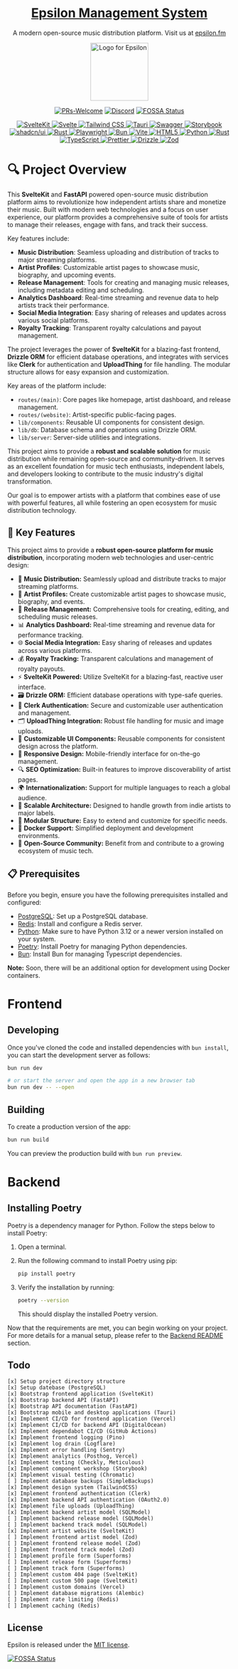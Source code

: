 <h1 align="center">
  <a href="https://epsilon.fm">Epsilon Management System</a>
</h1>

<p align="center" markdown=1>
  A modern open-source music distribution platform. Visit us at <a href="https://epsilon.fm">epsilon.fm</a>
</p>

<p align="center">
  <picture>
    <img src="https://github.com/epsilon-records/epsilon.fm/blob/7c15660bc1c2d4f3f709218ec1a085b40990d41d/src/lib/images/spinning-logo.gif" width="130" alt="Logo for Epsilon">    
  </picture>
</p>

<div align="center">

[![PRs-Welcome][contribute-image]][contribute-url]
[![Discord](https://img.shields.io/discord/412551291244380160?color=%235865F2&label=Discord&logo=discord&logoColor=%23fff)](https://discord.gg/NMKRYuzm)
[![FOSSA Status](https://app.fossa.com/api/projects/git%2Bgithub.com%2Fnatehouk%2Fepsilon.fm.svg?type=shield)](https://app.fossa.com/projects/git%2Bgithub.com%2Fnatehouk%2Fepsilon.fm?ref=badge_shield)

</div>

<p align="center">
  <a href="https://kit.svelte.dev">
    <img src="https://img.shields.io/badge/SvelteKit-FF3E00?style=for-the-badge&logo=Svelte&logoColor=white" alt="SvelteKit">
  </a>
  <a href="https://svelte.dev/">
    <img src="https://img.shields.io/badge/Svelte-4A4A55?style=for-the-badge&logo=svelte&logoColor=FF3E00" alt="Svelte">
  </a>
  <a href="https://tailwindcss.com/">
    <img src="https://img.shields.io/badge/Tailwind_CSS-38B2AC?style=for-the-badge&logo=tailwind-css&logoColor=white" alt="Tailwind CSS">
  </a>
  <a href="https://tauri.app/">
    <img src="https://img.shields.io/badge/Tauri-FFC131?style=for-the-badge&logo=Tauri&logoColor=white" alt="Tauri">
  </a>
  <a href="https://swagger.io/">
    <img src="https://img.shields.io/badge/Swagger-85EA2D?style=for-the-badge&logo=Swagger&logoColor=white" alt="Swagger">
  </a>
  <a href="https://storybook.js.org/">
    <img src="https://img.shields.io/badge/storybook-FF4785?style=for-the-badge&logo=storybook&logoColor=white" alt="Storybook">
  </a>
  <a href="https://shadcn-svelte.com">
    <img src="https://img.shields.io/badge/shadcn%2Fui-000000?style=for-the-badge&logo=shadcnui&logoColor=white" alt="shadcn/ui">
  </a>
  <a href="https://rust-lang.org/">
    <img src="https://img.shields.io/badge/Rust-000000?style=for-the-badge&logo=rust&logoColor=white" alt="Rust">
  </a>
  <a href="https://playwright.dev/">
    <img src="https://img.shields.io/badge/Playwright-45ba4b?style=for-the-badge&logo=Playwright&logoColor=white" alt="Playwright">
  </a>
  <a href="https://bun.sh/">
    <img src="https://img.shields.io/badge/bun-282a36?style=for-the-badge&logo=bun&logoColor=fbf0df" alt="Bun">
  </a>
  <a href="https://vitejs.dev/">
    <img src="https://img.shields.io/badge/Vite-B73BFE?style=for-the-badge&logo=vite&logoColor=FFD62E" alt="Vite">
  </a>
  <a href="https://html.spec.whatwg.org/">
    <img src="https://img.shields.io/badge/HTML5-E34F26?style=for-the-badge&logo=html5&logoColor=white" alt="HTML5">
  </a>
  <a href="https://python.org/">
    <img src="https://img.shields.io/badge/Python-FFD43B?style=for-the-badge&logo=python&logoColor=blue" alt="Python">
  </a>
  <a href="https://rust-lang.org/">
    <img src="https://img.shields.io/badge/Rust-black?style=for-the-badge&logo=rust&logoColor=#E57324" alt="Rust">
  </a>
  <a href="https://typescriptlang.org/">
    <img src="https://img.shields.io/badge/TypeScript-007ACC?style=for-the-badge&logo=typescript&logoColor=white" alt="TypeScript">
  </a>
  <a href="https://prettier.io/">
    <img src="https://img.shields.io/badge/prettier-1A2C34?style=for-the-badge&logo=prettier&logoColor=F7BA3E" alt="Prettier">
  </a>
  <a href="https://drizzle.team/">
    <img src="https://img.shields.io/badge/drizzle-C5F74F?style=for-the-badge&logo=drizzle&logoColor=black" alt="Drizzle">
  </a>
  <a href="https://zod.dev/">
    <img src="https://img.shields.io/badge/Zod-000000?style=for-the-badge&logo=zod&logoColor=3068B7" alt="Zod">
  </a>
</p>

# 🔍 Project Overview

This **SvelteKit** and **FastAPI** powered open-source music distribution platform aims to revolutionize how independent artists share and monetize their music. Built with modern web technologies and a focus on user experience, our platform provides a comprehensive suite of tools for artists to manage their releases, engage with fans, and track their success.

Key features include:

- **Music Distribution**: Seamless uploading and distribution of tracks to major streaming platforms.
- **Artist Profiles**: Customizable artist pages to showcase music, biography, and upcoming events.
- **Release Management**: Tools for creating and managing music releases, including metadata editing and scheduling.
- **Analytics Dashboard**: Real-time streaming and revenue data to help artists track their performance.
- **Social Media Integration**: Easy sharing of releases and updates across various social platforms.
- **Royalty Tracking**: Transparent royalty calculations and payout management.

The project leverages the power of **SvelteKit** for a blazing-fast frontend, **Drizzle ORM** for efficient database operations, and integrates with services like **Clerk** for authentication and **UploadThing** for file handling. The modular structure allows for easy expansion and customization.

Key areas of the platform include:

- `routes/(main)`: Core pages like homepage, artist dashboard, and release management.
- `routes/(website)`: Artist-specific public-facing pages.
- `lib/components`: Reusable UI components for consistent design.
- `lib/db`: Database schema and operations using Drizzle ORM.
- `lib/server`: Server-side utilities and integrations.

This project aims to provide a **robust and scalable solution** for music distribution while remaining open-source and community-driven. It serves as an excellent foundation for music tech enthusiasts, independent labels, and developers looking to contribute to the music industry's digital transformation.

Our goal is to empower artists with a platform that combines ease of use with powerful features, all while fostering an open ecosystem for music distribution technology.

## 🌟 Key Features

This project aims to provide a **robust open-source platform for music distribution**, incorporating modern web technologies and user-centric design:

- 🎵 **Music Distribution:** Seamlessly upload and distribute tracks to major streaming platforms.
- 👤 **Artist Profiles:** Create customizable artist pages to showcase music, biography, and events.
- 📅 **Release Management:** Comprehensive tools for creating, editing, and scheduling music releases.
- 📊 **Analytics Dashboard:** Real-time streaming and revenue data for performance tracking.
- 🌐 **Social Media Integration:** Easy sharing of releases and updates across various platforms.
- 💰 **Royalty Tracking:** Transparent calculations and management of royalty payouts.
- ⚡ **SvelteKit Powered:** Utilize SvelteKit for a blazing-fast, reactive user interface.
- 🗃️ **Drizzle ORM:** Efficient database operations with type-safe queries.
- 🔐 **Clerk Authentication:** Secure and customizable user authentication and management.
- 🗂️ **UploadThing Integration:** Robust file handling for music and image uploads.
- 🎨 **Customizable UI Components:** Reusable components for consistent design across the platform.
- 📱 **Responsive Design:** Mobile-friendly interface for on-the-go management.
- 🔍 **SEO Optimization:** Built-in features to improve discoverability of artist pages.
- 🌍 **Internationalization:** Support for multiple languages to reach a global audience.
- 🚀 **Scalable Architecture:** Designed to handle growth from indie artists to major labels.
- 🧩 **Modular Structure:** Easy to extend and customize for specific needs.
- 🐳 **Docker Support:** Simplified deployment and development environments.
- 👥 **Open-Source Community:** Benefit from and contribute to a growing ecosystem of music tech.

## 📋 Prerequisites

Before you begin, ensure you have the following prerequisites installed and configured:

- [PostgreSQL](https://www.postgresql.org): Set up a PostgreSQL database.
- [Redis](https://redis.io): Install and configure a Redis server.
- [Python](https://www.python.org): Make sure to have Python 3.12 or a newer version installed on your system.
- [Poetry](https://python-poetry.org): Install Poetry for managing Python dependencies.
- [Bun](https://bun.sh): Install Bun for managing Typescript dependencies.

**Note:** Soon, there will be an additional option for development using Docker containers.

# Frontend

## Developing

Once you've cloned the code and installed dependencies with `bun install`, you can start the development server as follows:

```bash
bun run dev

# or start the server and open the app in a new browser tab
bun run dev -- --open
```

## Building

To create a production version of the app:

```bash
bun run build
```

You can preview the production build with `bun run preview`.

# Backend

## Installing Poetry

Poetry is a dependency manager for Python. Follow the steps below to install Poetry:

1. Open a terminal.

2. Run the following command to install Poetry using pip:

   ```bash
   pip install poetry
   ```

3. Verify the installation by running:

   ```bash
   poetry --version
   ```

   This should display the installed Poetry version.

Now that the requirements are met, you can begin working on your project. For more details for a manual setup, please refer to the [Backend README](backend/README.md) section.

## Todo

```
[x] Setup project directory structure
[x] Setup datebase (PostgreSQL)
[x] Bootstrap frontend application (SvelteKit)
[x] Bootstrap backend API (FastAPI)
[x] Bootstrap API documentation (FastAPI)
[x] Bootstrap mobile and desktop applications (Tauri)
[x] Implement CI/CD for frontend application (Vercel)
[x] Implement CI/CD for backend API (DigitalOcean)
[x] Implement dependabot CI/CD (GitHub Actions)
[x] Implement frontend logging (Pino)
[x] Implement log drain (Logflare)
[x] Implement error handling (Sentry)
[x] Implement analytics (Posthog, Vercel)
[x] Implement testing (Checkly, Meticulous)
[x] Implement component workshop (Storybook)
[x] Implement visual testing (Chromatic)
[ ] Implement database backups (SimpleBackups)
[x] Implement design system (TailwindCSS)
[x] Implement frontend authentication (Clerk)
[x] Implement backend API authentication (OAuth2.0)
[x] Implement file uploads (UploadThing)
[x] Implement backend artist model (SQLModel)
[ ] Implement backend release model (SQLModel)
[ ] Implement backend track model (SQLModel)
[x] Implement artist website (SvelteKit)
[ ] Implement frontend artist model (Zod)
[ ] Implement frontend release model (Zod)
[ ] Implement frontend track model (Zod)
[ ] Implement profile form (Superforms)
[ ] Implement release form (Superforms)
[ ] Implement track form (Superforms)
[ ] Implement custom 404 page (SvelteKit)
[ ] Implement custom 500 page (SvelteKit)
[ ] Implement custom domains (Vercel)
[ ] Implement database migrations (Alembic)
[ ] Implement rate limiting (Redis)
[ ] Implement caching (Redis)
```

## License

Epsilon is released under the [MIT license](LICENSE).

[![FOSSA Status](https://app.fossa.com/api/projects/git%2Bgithub.com%2Fnatehouk%2Fepsilon.fm.svg?type=large)](https://app.fossa.com/projects/git%2Bgithub.com%2Fnatehouk%2Fepsilon.fm?ref=badge_large)

[contribute-url]: https://github.com/epsilon-records/epsilon.fm/blob/main/CONTRIBUTING.md
[contribute-image]: https://img.shields.io/badge/PRs-welcome-blue.svg

```

```

```

```

```

```
